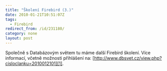 ```yaml
---
title: "Školení Firebird (3.)"
date: 2010-01-21T10:51:07Z
tags:
  - Firebird
redirect_from: /id/231180/
category: none
layout: post
---
```

Společně s Databázovým světem tu máme další Firebird školení. Více informací, včetně možnosti přihlášení na: [http://www.dbsvet.cz/view.php?cisloclanku=2010012101][1].

[1]: http://www.dbsvet.cz/view.php?cisloclanku=2010012101